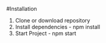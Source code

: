 #Installation
1. Clone or download repository
2. Install dependencies - npm install
3. Start Project - npm start
